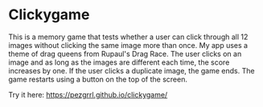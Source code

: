 # Clickygame

This is a memory game that tests whether a user can click through all 12 images without clicking the same image more than once. My app uses a theme of drag queens from Rupaul's Drag Race. The user clicks on an image and as long as the images are different each time, the score increases by one. If the user clicks a duplicate image, the game ends. The game restarts using a button on the top of the screen.

Try it here: https://pezgrrl.github.io/clickygame/
